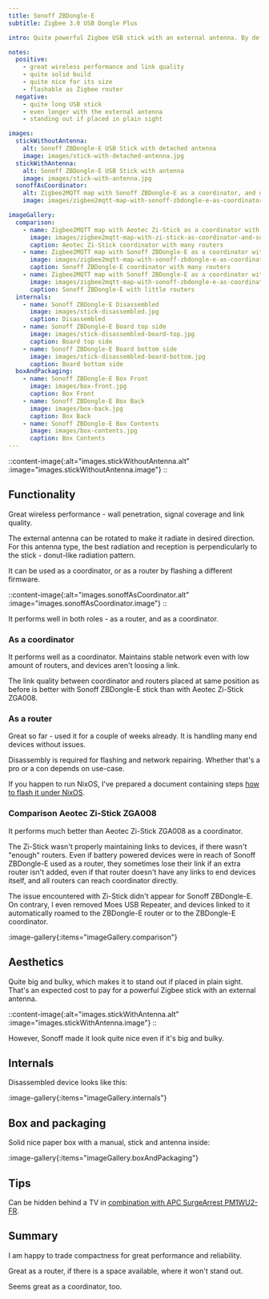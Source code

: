 ```yaml
---
title: Sonoff ZBDongle-E
subtitle: Zigbee 3.0 USB Dongle Plus

intro: Quite powerful Zigbee USB stick with an external antenna. By default a coordinator. Can be flashed as a router.

notes:
  positive:
    - great wireless performance and link quality
    - quite solid build
    - quite nice for its size
    - flashable as Zigbee router
  negative:
    - quite long USB stick
    - even longer with the external antenna
    - standing out if placed in plain sight

images:
  stickWithoutAntenna:
    alt: Sonoff ZBDongle-E USB Stick with detached antenna
    image: images/stick-with-detached-antenna.jpg
  stickWithAntenna:
    alt: Sonoff ZBDongle-E USB Stick with antenna
    image: images/stick-with-antenna.jpg
  sonoffAsCoordinator:
    alt: Zigbee2MQTT map with Sonoff ZBDongle-E as a coordinator, and one Sonoff ZBDongle-E as routers
    image: images/zigbee2mqtt-map-with-sonoff-zbdongle-e-as-coordinator-and-one-sonoff-zbdongle-e-as-router.png

imageGallery:
  comparison:
    - name: Zigbee2MQTT map with Aeotec Zi-Stick as a coordinator with many routers,
      image: images/zigbee2mqtt-map-with-zi-stick-as-coordinator-and-sonoff-zbdongle-e-as-router.described.png
      caption: Aeotec Zi-Stick coordinator with many routers
    - name: Zigbee2MQTT map with Sonoff ZBDongle-E as a coordinator with many routers
      image: images/zigbee2mqtt-map-with-sonoff-zbdongle-e-as-coordinator-and-two-sonoff-zbdongle-e-as-router.described.png
      caption: Sonoff ZBDongle-E coordinator with many routers
    - name: Zigbee2MQTT map with Sonoff ZBDongle-E as a coordinator with little routers,
      image: images/zigbee2mqtt-map-with-sonoff-zbdongle-e-as-coordinator-and-one-sonoff-zbdongle-e-as-router.described.png
      caption: Sonoff ZBDongle-E with little routers
  internals:
    - name: Sonoff ZBDongle-E Disassembled
      image: images/stick-disassembled.jpg
      caption: Disassembled
    - name: Sonoff ZBDongle-E Board top side
      image: images/stick-disassembled-board-top.jpg
      caption: Board top side
    - name: Sonoff ZBDongle-E Board bottom side
      image: images/stick-disassembled-board-bottom.jpg
      caption: Board bottom side
  boxAndPackaging:
    - name: Sonoff ZBDongle-E Box Front
      image: images/box-front.jpg
      caption: Box Front
    - name: Sonoff ZBDongle-E Box Back
      image: images/box-back.jpg
      caption: Box Back
    - name: Sonoff ZBDongle-E Box Contents
      image: images/box-contents.jpg
      caption: Box Contents
---
```


::content-image{:alt="images.stickWithoutAntenna.alt" :image="images.stickWithoutAntenna.image"}
::

## Functionality

Great wireless performance - wall penetration, signal coverage and link quality.

The external antenna can be rotated to make it radiate in desired direction. For this antenna type, the best radiation and reception is perpendicularly to the stick - donut-like radiation pattern. 

It can be used as a coordinator, or as a router by flashing a different firmware.

::content-image{:alt="images.sonoffAsCoordinator.alt" :image="images.sonoffAsCoordinator.image"}
::

It performs well in both roles - as a router, and as a coordinator.

### As a coordinator

It performs well as a coordinator. Maintains stable network even with low amount of routers, and devices aren't loosing a link.

The link quality between coordinator and routers placed at same position as before is better with Sonoff ZBDongle-E stick than with Aeotec Zi-Stick ZGA008.

### As a router

Great so far - used it for a couple of weeks already. It is handling many end devices without issues.

Disassembly is required for flashing and network repairing. Whether that's a pro or a con depends on use-case.

If you happen to run NixOS, I've prepared a document containing steps [how to flash it under NixOS](/how-to/flash-sonoff-zbdongle-e-as-router-under-nixos).

### Comparison Aeotec Zi-Stick ZGA008

It performs much better than Aeotec Zi-Stick ZGA008 as a coordinator.

The Zi-Stick wasn't properly maintaining links to devices, if there wasn't "enough" routers. Even if battery powered devices were in reach of Sonoff ZBDongle-E used as a router, they sometimes lose their link if an extra router isn't added, even if that router doesn't have any links to end devices itself, and all routers can reach coordinator directly.

The issue encountered with Zi-Stick didn't appear for Sonoff ZBDongle-E. On contrary, I even removed Moes USB Repeater, and devices linked to it automatically roamed to the ZBDongle-E router or to the ZBDongle-E coordinator.

:image-gallery{:items="imageGallery.comparison"}

## Aesthetics

Quite big and bulky, which makes it to stand out if placed in plain sight. That's an expected cost to pay for a powerful Zigbee stick with an external antenna.

::content-image{:alt="images.stickWithAntenna.alt" :image="images.stickWithAntenna.image"}
::

However, Sonoff made it look quite nice even if it's big and bulky.

## Internals

Disassembled device looks like this:

:image-gallery{:items="imageGallery.internals"}

## Box and packaging

Solid nice paper box with a manual, stick and antenna inside:

:image-gallery{:items="imageGallery.boxAndPackaging"}

## Tips

Can be hidden behind a TV in [combination with APC SurgeArrest PM1WU2-FR](/product-combos/sonoff-zbdongle-e-on-apc-pm1wu2-fr).

## Summary

I am happy to trade compactness for great performance and reliability.

Great as a router, if there is a space available, where it won't stand out.

Seems great as a coordinator, too.
